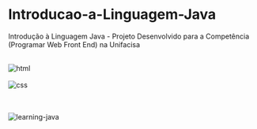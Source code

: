 # Introducao-a-Linguagem-Java

Introdução à Linguagem Java - Projeto Desenvolvido para a Competência (Programar Web Front End) na Unifacisa


<div style="display: inline_block"><br/>
 <img align="center" alt="html" src="https://img.shields.io/badge/html5-%23E34F26.svg?style=for-the-badge&logo=html5&logoColor=white"/>	
</div>
<div style="display: inline_block"><br/>
 <img align="center" alt="css" src="https://img.shields.io/badge/css3-%231572B6.svg?style=for-the-badge&logo=css3&logoColor=white"/>	
</div>
<br><br>

![learning-java](https://github.com/thiago-ribeiro1/Introducao-a-Linguagem-Java/assets/127905420/244106c3-a824-48cd-a95a-bde1f6e0fdb3)
